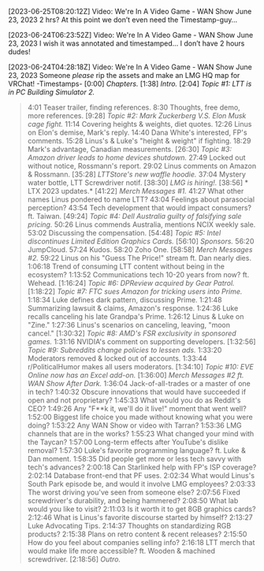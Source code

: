 [2023-06-25T08:20:12Z] Video: We're In A Video Game - WAN Show June 23, 2023 
2 hrs? At this point we don’t even need the Timestamp-guy…

[2023-06-24T06:23:52Z] Video: We're In A Video Game - WAN Show June 23, 2023 
I wish it was annotated and timestamped… I don’t have 2 hours dudes!

[2023-06-24T04:28:18Z] Video: We're In A Video Game - WAN Show June 23, 2023 
Someone _please_ rip the assets and make an LMG HQ map for VRChat!
-Timestamps-
[0:00] *Chapters.*
[1:38] *Intro.*
[2:04] *Topic #1: LTT is in PC Building Simulator 2.*
   > 4:01 Teaser trailer, finding references.
   > 8:30 Thoughts, free demo, more references.
[9:28] *Topic #2: Mark Zuckerberg V.S. Elon Musk cage fight.*
   > 11:14 Covering heights & weights, diet quotes.
   > 12:26 Linus on Elon's demise, Mark's reply.
   > 14:40 Dana White's interested, FP's comments.
   > 15:28 Linus's & Luke's "height & weight" if fighting.
   > 18:29 Mark's advantage, Canadian measurements.
[26:30] *Topic #3: Amazon driver leads to home devices shutdown.*
   > 27:49 Locked out without notice, Rossmann's report.
   > 29:02 Linus comments on Amazon & Rossmann.
[35:28] *LTTStore's new waffle hoodie.*
   > 37:04 Mystery water bottle, LTT Screwdriver notif.
[38:30] *LMG is hiring!.*
[38:56] * LTX 2023 updates.*
[41:22] *Merch Messages #1.*
   > 41:27 What other names Linus pondered to name LTT?
   > 43:04 Feelings about parasocial perception?
   > 43:54 Tech development that would impact consumers? ft. Taiwan.
[49:24] *Topic #4: Dell Australia guilty of falsifying sale pricing.*
   > 50:26 Linus commends Australia, mentions NCIX weekly sale.
   > 53:02 Discussing the compensation.
[54:48] *Topic #5: Intel discontinues Limited Edition Graphics Cards.*
[56:10] *Sponsors.*
   > 56:20 JumpCloud.
   > 57:24 Kudos.
   > 58:20 Zoho One.
[58:58] *Merch Messages #2.*
   > 59:22 Linus on his "Guess The Price!" stream ft. Dan nearly dies.
   > 1:06:18 Trend of consuming LTT content without being in the ecosystem?
   > 1:13:52 Communications tech 10-20 years from now? ft. Wehead.
[1:16:24] *Topic #6: DPReview acquired by Gear Patrol.*
[1:18:22] *Topic #7: FTC sues Amazon for tricking users into Prime.*
   > 1:18:34 Luke defines dark pattern, discussing Prime.
   > 1:21:48 Summarizing lawsuit & claims, Amazon's response.
   > 1:24:36 Luke recalls canceling his late Grandpa's Prime.
   > 1:26:12 Linus & Luke on "Zine."
   > 1:27:36 Linus's scenarios on canceling, leaving, "moon cancel."
[1:30:32] *Topic #8: AMD's FSR exclusivity in sponsored games.*
   > 1:31:16 NVIDIA's comment on supporting developers.
[1:32:56] *Topic #9: Subreddits change policies to lessen ads.*
   > 1:33:20 Moderators removed & locked out of accounts.
   > 1:33:44 r/PoliticalHumor makes all users moderators.
[1:34:10] *Topic #10: EVE Online now has an Excel add-on.*
[1:36:00] *Merch Messages #2 ft. WAN Show After Dark.*
   > 1:36:04 Jack-of-all-trades or a master of one in tech?
   > 1:40:32 Obscure innovations that would have succeeded if open and not proprietary?
   > 1:45:33 What would you do as Reddit's CEO?
   > 1:49:26 Any "F**k it, we'll do it live!" moment that went well?
   > 1:52:00 Biggest life choice you made without knowing what you were doing?
   > 1:53:22 Any WAN Show or video with Tarran?
   > 1:53:36 LMG channels that are in the works?
   > 1:55:23 What changed your mind with the Taycan?
   > 1:57:00 Long-term effects after YouTube's dislike removal?
   > 1:57:30 Luke's favorite programming language? ft. Luke & Dan moment.
   > 1:58:35 Did people get more or less tech savvy with tech's advances?
   > 2:00:18 Can Starlinked help with FP's ISP coverage?
   > 2:02:14 Database front-end that PF uses.
   > 2:02:34 What would Linus's South Park episode be, and would it involve LMG employees?
   > 2:03:33 The worst driving you've seen from someone else?
   > 2:07:56 Fixed screwdriver's durability, and being hammered?
   > 2:08:50 What lab would you like to visit?
   > 2:11:03 Is it worth it to get 8GB graphics cards?
   > 2:12:46 What is Linus's favorite discourse started by himself?
   > 2:13:27 Luke Advocating Tips.
   > 2:14:37 Thoughts on standardizing RGB products?
   > 2:15:38 Plans on retro content & recent releases?
   > 2:15:50 How do you feel about companies selling info?
   > 2:16:18 LTT merch that would make life more accessible? ft. Wooden & machined screwdriver.
[2:18:56] *Outro.*


